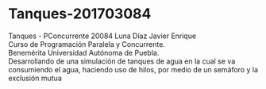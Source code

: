 # Tanques-201703084  
Tanques - PConcurrente 20084 Luna Díaz Javier Enrique  
Curso de Programación Paralela y Concurrente.  
Benemérita Universidad Autónoma de Puebla.  
Desarrollando de una simulación de tanques de agua en la cual se va consumiendo el agua, haciendo uso de hilos, por medio de un semáforo y la exclusión mutua
